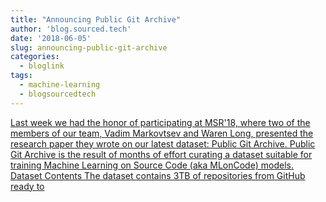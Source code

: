 ```yaml
---
title: "Announcing Public Git Archive"
author: 'blog.sourced.tech'
date: '2018-06-05'
slug: announcing-public-git-archive
categories:
  - bloglink
tags:
  - machine-learning
  - blogsourcedtech
---
```


[Last week we had the honor of participating at MSR'18, where two of the members of our team, Vadim Markovtsev and Waren Long, presented the research paper they wrote on our latest dataset: Public Git Archive. Public Git Archive is the result of months of effort curating a dataset suitable for training Machine Learning on Source Code (aka MLonCode) models. Dataset Contents The dataset contains 3TB of repositories from GitHub ready to<i class="fas fa-external-link-alt"></i>](https://blog.sourced.tech//blog.sourced.tech/post/announcing-pga/)

